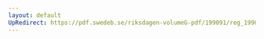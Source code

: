 ```yaml
---
layout: default
UpRedirect: https://pdf.swedeb.se/riksdagen-volumeG-pdf/199091/reg_199091/reg_199091_0597.pdf
---
```

